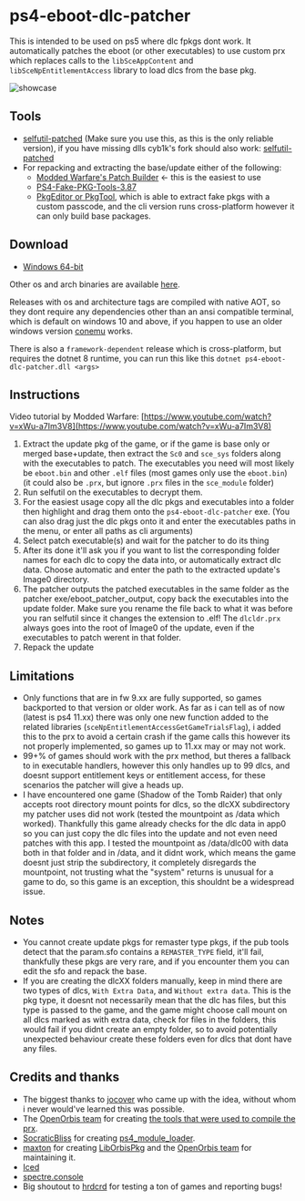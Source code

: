 # ps4-eboot-dlc-patcher

This is intended to be used on ps5 where dlc fpkgs dont work. It automatically patches the eboot (or other executables) to use custom prx which replaces calls to the `libSceAppContent` and `libSceNpEntitlementAccess` library to load dlcs from the base pkg.

![showcase](https://github.com/idlesauce/ps4-eboot-dlc-patcher/assets/148508202/87d5fb21-f442-45b5-bba9-d4cff2e5de2d)

## Tools
- [selfutil-patched](https://github.com/xSpecialFoodx/SelfUtil-Patched) (Make sure you use this, as this is the only reliable version), if you have missing dlls cyb1k's fork should also work: [selfutil-patched](https://github.com/CyB1K/SelfUtil-Patched)
- For repacking and extracting the base/update either of the following:
    - [Modded Warfare's Patch Builder](https://www.mediafire.com/file/xw0zn2e0rjaf5k7/Patch_Builder_v1.3.3.zip/file) <- this is the easiest to use
    - [PS4-Fake-PKG-Tools-3.87](https://github.com/CyB1K/PS4-Fake-PKG-Tools-3.87)
    - [PkgEditor or PkgTool](https://github.com/maxton/LibOrbisPkg/releases/latest), which is able to extract fake pkgs with a custom passcode, and the cli version runs cross-platform however it can only build base packages.

## Download
- [Windows 64-bit](https://github.com/idlesauce/ps4-eboot-dlc-patcher/releases/latest/download/ps4-eboot-dlc-patcher-win-x64.exe)

Other os and arch binaries are available [here](https://github.com/idlesauce/ps4-eboot-dlc-patcher/releases/latest). 

Releases with os and architecture tags are compiled with native AOT, so they dont require any dependencies other than an ansi compatible terminal, which is default on windows 10 and above, if you happen to use an older windows version [conemu](https://conemu.github.io/) works.

There is also a `framework-dependent` release which is cross-platform, but requires the dotnet 8 runtime, you can run this like this `dotnet ps4-eboot-dlc-patcher.dll <args>`
  
## Instructions
Video tutorial by Modded Warfare: [https://www.youtube.com/watch?v=xWu-a7Im3V8](https://www.youtube.com/watch?v=xWu-a7Im3V8)

1. Extract the update pkg of the game, or if the game is base only or merged base+update, then extract the `Sc0` and `sce_sys` folders along with the executables to patch. The executables you need will most likely be `eboot.bin` and other `.elf` files (most games only use the `eboot.bin`) (it could also be `.prx`, but ignore `.prx` files in the `sce_module` folder)
1. Run selfutil on the executables to decrypt them.
1. For the easiest usage copy all the dlc pkgs and executables into a folder then highlight and drag them onto the `ps4-eboot-dlc-patcher` exe. (You can also drag just the dlc pkgs onto it and enter the executables paths in the menu, or enter all paths as cli arguments)
1. Select patch executable(s) and wait for the patcher to do its thing
1. After its done it'll ask you if you want to list the corresponding folder names for each dlc to copy the data into, or automatically extract dlc data. Choose automatic and enter the path to the extracted update's Image0 directory.
1. The patcher outputs the patched executables in the same folder as the patcher exe/eboot_patcher_output, copy back the executables into the update folder. Make sure you rename the file back to what it was before you ran selfutil since it changes the extension to .elf! The `dlcldr.prx` always goes into the root of Image0 of the update, even if the executables to patch werent in that folder.
1. Repack the update

## Limitations
- Only functions that are in fw 9.xx are fully supported, so games backported to that version or older work. As far as i can tell as of now (latest is ps4 11.xx) there was only one new function added to the related libraries (`sceNpEntitlementAccessGetGameTrialsFlag`), i added this to the prx to avoid a certain crash if the game calls this however its not properly implemented, so games up to 11.xx may or may not work.
- 99+% of games should work with the prx method, but theres a fallback to in executable handlers, however this only handles up to 99 dlcs, and doesnt support entitlement keys or entitlement access, for these scenarios the patcher will give a heads up.
- I have encountered one game (Shadow of the Tomb Raider) that only accepts root directory mount points for dlcs, so the dlcXX subdirectory my patcher uses did not work (tested the mountpoint as /data which worked). Thankfully this game already checks for the dlc data in app0 so you can just copy the dlc files into the update and not even need patches with this app. I tested the mountpoint as /data/dlc00 with data both in that folder and in /data, and it didnt work, which means the game doesnt just strip the subdirectory, it completely disregards the mountpoint, not trusting what the "system" returns is unusual for a game to do, so this game is an exception, this shouldnt be a widespread issue.

## Notes
- You cannot create update pkgs for remaster type pkgs, if the pub tools detect that the param.sfo contains a `REMASTER_TYPE` field, it'll fail, thankfully these pkgs are very rare, and if you encounter them you can edit the sfo and repack the base.
- If you are creating the dlcXX folders manually, keep in mind there are two types of dlcs, `With Extra Data`, and `Without extra data`. This is the pkg type, it doesnt not necessarily mean that the dlc has files, but this type is passed to the game, and the game might choose call mount on all dlcs marked as with extra data, check for files in the folders, this would fail if you didnt create an empty folder, so to avoid potentially unexpected behaviour create these folders even for dlcs that dont have any files.

## Credits and thanks
- The biggest thanks to [jocover](https://github.com/jocover) who came up with the idea, without whom i never would've learned this was possible.
- The [OpenOrbis team](https://github.com/OpenOrbis) for creating [the tools that were used to compile the prx](https://github.com/OpenOrbis/OpenOrbis-PS4-Toolchain).
- [SocraticBliss](https://github.com/SocraticBliss) for creating [ps4_module_loader](https://github.com/SocraticBliss/ps4_module_loader/).
- [maxton](https://github.com/maxton) for creating [LibOrbisPkg](https://github.com/OpenOrbis/LibOrbisPkg) and the [OpenOrbis team](https://github.com/OpenOrbis) for maintaining it.
- [Iced](https://github.com/icedland/iced)
- [spectre.console](https://github.com/spectreconsole/spectre.console)
- Big shoutout to [hrdcrd](https://twitter.com/hrdcrd) for testing a ton of games and reporting bugs!
